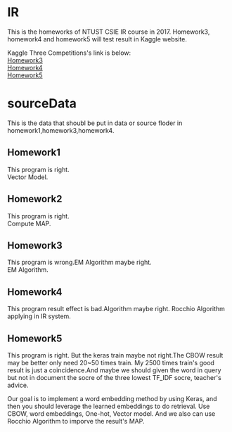 # IR
This is the homeworks of NTUST CSIE IR course in  2017.
Homework3, homework4 and homework5 will test result in Kaggle website.

Kaggle Three Competitions's link is below:  
[Homework3](https://www.kaggle.com/c/NTUST-IR-HW3/leaderboard)  
[Homework4](https://www.kaggle.com/c/NTUST-IR-HW4/leaderboard)  
[Homework5](https://www.kaggle.com/c/NTUST-IR-HW5/leaderboard)
# sourceData
This is the data that shoubl be put in data or source floder in homework1,homework3,homework4.

## Homework1
This program is right.  
Vector Model.

## Homework2
This program is right.  
Compute MAP.

## Homework3
This program is wrong.EM Algorithm maybe right.  
EM Algorithm.

## Homework4
This program result effect is bad.Algorithm maybe right.
Rocchio Algorithm applying in IR system.

## Homework5
This program is right. But the keras train maybe not right.The CBOW result may be better only need 20~50 times train. My 2500 times train's good result is just a coincidence.And maybe we should given the word in query but not in document the socre of the three lowest TF_IDF socre, teacher's advice.

Our goal is to implement a word embedding method by using Keras, and then you should leverage the learned embeddings to do retrieval.
Use CBOW, word embeddings, One-hot, Vector model. And we also can use Rocchio Algorithm to imporve the result's MAP.
